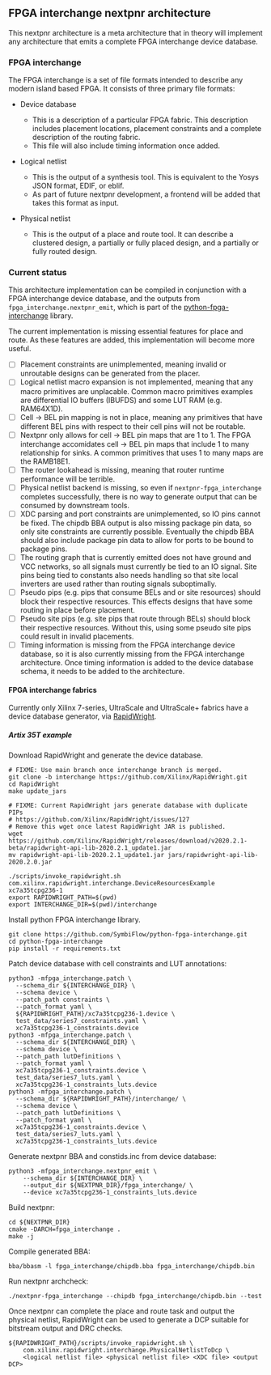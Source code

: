 ## FPGA interchange nextpnr architecture

This nextpnr architecture is a meta architecture that in theory will implement
any architecture that emits a complete FPGA interchange device database.

### FPGA interchange

The FPGA interchange is a set of file formats intended to describe any modern
island based FPGA.  It consists of three primary file formats:

 - Device database
   - This is a description of a particular FPGA fabric.  This description
     includes placement locations, placement constraints and a complete
     description of the routing fabric.
   - This file will also include timing information once added.

 - Logical netlist
   - This is the output of a synthesis tool.  This is equivalent to the
     Yosys JSON format, EDIF, or eblif.
   - As part of future nextpnr development, a frontend will be added that
     takes this format as input.

 - Physical netlist
   - This is the output of a place and route tool. It can describe a clustered
     design, a partially or fully placed design, and a partially or fully
     routed design.

### Current status

This architecture implementation can be compiled in conjunction with a FPGA
interchange device database, and the outputs from
`fpga_interchange.nextpnr_emit`, which is part of the
[python-fpga-interchange](https://github.com/SymbiFlow/python-fpga-interchange/)
library.

The current implementation is missing essential features for place and route.
As these features are added, this implementation will become more useful.

 - [ ] Placement constraints are unimplemented, meaning invalid or unroutable
       designs can be generated from the placer.
 - [ ] Logical netlist macro expansion is not implemented, meaning that any
       macro primitives are unplacable.  Common macro primitives examples are
       differential IO buffers (IBUFDS) and some LUT RAM (e.g. RAM64X1D).
 - [ ] Cell -> BEL pin mapping is not in place, meaning any primitives that
       have different BEL pins with respect to their cell pins will not be
       routable.
 - [ ] Nextpnr only allows for cell -> BEL pin maps that are 1 to 1.  The
       FPGA interchange accomidates cell -> BEL pin maps that include 1 to
       many relationship for sinks.  A common primitives that uses 1 to many
       maps are the RAMB18E1.
 - [ ] The router lookahead is missing, meaning that router runtime
       performance will be terrible.
 - [ ] Physical netlist backend is missing, so even if
       `nextpnr-fpga_interchange` completes successfully, there is no way to
       generate output that can be consumed by downstream tools.
 - [ ] XDC parsing and port constraints are unimplemented, so IO pins cannot
       be fixed.  The chipdb BBA output is also missing package pin data, so
       only site constraints are currently possible. Eventually the chipdb BBA
       should also include package pin data to allow for ports to be bound to
       package pins.
 - [ ] The routing graph that is currently emitted does not have ground and
       VCC networks, so all signals must currently be tied to an IO signal.
       Site pins being tied to constants also needs handling so that site
       local inverters are used rather than routing signals suboptimally.
 - [ ] Pseudo pips (e.g. pips that consume BELs and or site resources) should
       block their respective resources.  This effects designs that have some
       routing in place before placement.
 - [ ] Pseudo site pips (e.g. site pips that route through BELs) should block
       their respective resources. Without this, using some pseudo site pips
       could result in invalid placements.
 - [ ] Timing information is missing from the FPGA interchange device
       database, so it is also currently missing from the FPGA interchange
       architecture.  Once timing information is added to the device database
       schema, it needs to be added to the architecture.

#### FPGA interchange fabrics

Currently only Xilinx 7-series, UltraScale and UltraScale+ fabrics have a
device database generator, via [RapidWright](https://github.com/Xilinx/RapidWright).

##### Artix 35T example

Download RapidWright and generate the device database.
```
# FIXME: Use main branch once interchange branch is merged.
git clone -b interchange https://github.com/Xilinx/RapidWright.git
cd RapidWright
make update_jars

# FIXME: Current RapidWright jars generate database with duplicate PIPs
# https://github.com/Xilinx/RapidWright/issues/127
# Remove this wget once latest RapidWright JAR is published.
wget https://github.com/Xilinx/RapidWright/releases/download/v2020.2.1-beta/rapidwright-api-lib-2020.2.1_update1.jar
mv rapidwright-api-lib-2020.2.1_update1.jar jars/rapidwright-api-lib-2020.2.0.jar

./scripts/invoke_rapidwright.sh com.xilinx.rapidwright.interchange.DeviceResourcesExample xc7a35tcpg236-1
export RAPIDWRIGHT_PATH=$(pwd)
export INTERCHANGE_DIR=$(pwd)/interchange
```

Install python FPGA interchange library.
```
git clone https://github.com/SymbiFlow/python-fpga-interchange.git
cd python-fpga-interchange
pip install -r requirements.txt
```

Patch device database with cell constraints and LUT annotations:
```
python3 -mfpga_interchange.patch \
  --schema_dir ${INTERCHANGE_DIR} \
  --schema device \
  --patch_path constraints \
  --patch_format yaml \
  ${RAPIDWRIGHT_PATH}/xc7a35tcpg236-1.device \
  test_data/series7_constraints.yaml \
  xc7a35tcpg236-1_constraints.device
python3 -mfpga_interchange.patch \
  --schema_dir ${INTERCHANGE_DIR} \
  --schema device \
  --patch_path lutDefinitions \
  --patch_format yaml \
  xc7a35tcpg236-1_constraints.device \
  test_data/series7_luts.yaml \
  xc7a35tcpg236-1_constraints_luts.device
python3 -mfpga_interchange.patch \
  --schema_dir ${RAPIDWRIGHT_PATH}/interchange/ \
  --schema device \
  --patch_path lutDefinitions \
  --patch_format yaml \
  xc7a35tcpg236-1_constraints.device \
  test_data/series7_luts.yaml \
  xc7a35tcpg236-1_constraints_luts.device
```

Generate nextpnr BBA and constids.inc from device database:
```
python3 -mfpga_interchange.nextpnr_emit \
    --schema_dir ${INTERCHANGE_DIR} \
    --output_dir ${NEXTPNR_DIR}/fpga_interchange/ \
    --device xc7a35tcpg236-1_constraints_luts.device
```

Build nextpnr:

```
cd ${NEXTPNR_DIR}
cmake -DARCH=fpga_interchange .
make -j
```

Compile generated BBA:
```
bba/bbasm -l fpga_interchange/chipdb.bba fpga_interchange/chipdb.bin
```

Run nextpnr archcheck:
```
./nextpnr-fpga_interchange --chipdb fpga_interchange/chipdb.bin --test
```

Once nextpnr can complete the place and route task and output the physical
netlist, RapidWright can be used to generate a DCP suitable for bitstream
output and DRC checks.

```
${RAPIDWRIGHT_PATH}/scripts/invoke_rapidwright.sh \
    com.xilinx.rapidwright.interchange.PhysicalNetlistToDcp \
    <logical netlist file> <physical netlist file> <XDC file> <output DCP>
```
